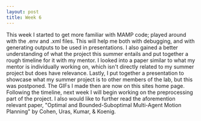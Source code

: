 ```yaml
---
layout: post
title: Week 6
---
```


This week I started to get more familiar with MAMP code; played around with the .env and .xml files. This will help me both with debugging, and with generating outputs to be used in presentations. I also gained a better understanding of what the project this summer entails and put together a rough timeline for it with my mentor. I looked into a paper similar to what my mentor is individually working on, which isn't directly related to my summer project but does have relevance. Lastly, I put together a presentation to showcase what my summer project is to other members of the lab, but this was postponed. The GIFs I made then are now on this sites home page. Following the timeline, next week I will begin working on the preprocessing part of the project. I also would like to further read the aforemention relevant paper, "Optimal and Bounded-Suboptimal Multi-Agent Motion Planning" by Cohen, Uras, Kumar, & Koenig.
